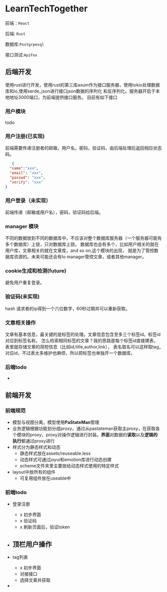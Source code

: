 # LearnTechTogether
前端：`React`


后端: `Rust`

数据库:`Postgrpesql`


接口测试:`ApiFox`
## 后端开发
使用rust进行开发，使用rust的第三库axum作为接口服务器，使用tokio处理数据库和io,使用serde_json进行接口json数据的序列化
和反序列化。服务器开启于本地地址3000端口，为前端提供接口服务。
目前有如下接口
### 用户模块
todo
### 用户注册(已实现)
前端需要传递注册者的邮箱，用户名，密码，验证码，由后端处理后返回相应状态码。
```json
   {
  "name":"xxx",
  "email": "xxx",
  "passwd": "xxx",
  "verify": "xxx"
}
```
### 用户登录（未实现）
前端传递（邮箱或用户名），密码，验证码给后端。
### manager 模块
不同的数据放到不同的数据库中，不应该对整个数据库服务器（一个服务器可能有多个数据库）上锁，只对数据库上锁。
数据库也会有多个，比如用户相关的就在用户库，文章相关的就在文章库，and so on,这个模块的出现，
就是为了管控数据库资源的。未来可能还会有Io manager管控文章，或者其他manager。

### cookie生成和检测(future)
避免用户重复登录。
### 验证码(未实现)
hash 请求者的ip得到一个六位数字，60秒过期并可以重新获取。
### 文章相关操作
文章有基本信息，最关键的是标签的处理。文章信息包含至多三个标签id。标签id对应到标签名称，
怎么检索相同标签的文章？我的思路是每个标签id直接建表，表里就存储文章的简短信息（比如id,title,author,link），
表名取名可以这样取tag_对应id，不过表太多维护也麻烦，所以把标签也单独开一个数据库。

### 后端todo

- 

## 前端开发

### 前端规范

- 模型与视图分离，模型使用**PaStateMan**管理
- 业务逻辑根据功能划分成proxy，通过从pastateman获取主proxy，在获取各个模块的proxy，proxy对操作逻辑进行封装。**界面**对数据的**读取**以及**逻辑的执行**都通过proxy进行
- 样式分为静态样式和动态
  - 静态样式放在assets/reuseable.less
  - 动态样式可通过joyui和emotion库进行动态创建
  - scheme文件夹里主要放给动态样式使用的特定样式
- layout中放所有的组件
  - 可复用组件放在useable中

### 前端todo

- 登录注册
  - x 初步界面
  - x 验证码
  - x 刷新页面后，验证token
- 顶栏用户操作
  - 

- tag列表
  - x 初步界面
  - 对接接口
  - 选择文章并获取
- 



